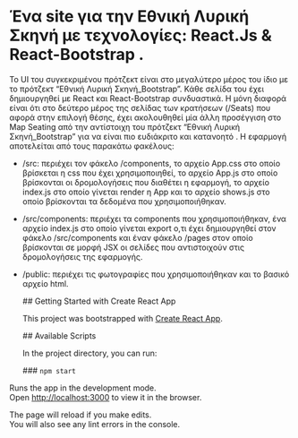 # Ένα site για την Εθνική Λυρική Σκηνή με τεχνολογίες: React.Js  & React-Bootstrap .
Το UI του συγκεκριμένου πρότζεκτ είναι στο μεγαλύτερο μέρος του ίδιο με το πρότζεκτ “Εθνική Λυρική Σκηνή_Bootstrap”. Κάθε σελίδα του έχει δημιουργηθεί με React και React-Bootstrap συνδυαστικά.
Η μόνη διαφορά είναι ότι στο δεύτερο μέρος της σελίδας των κρατήσεων (/Seats) που αφορά στην επιλογή θέσης, έχει ακολουθηθεί μία άλλη προσέγγιση στο Map Seating από την αντίστοιχη του πρότζεκτ “Εθνική Λυρική Σκηνή_Bootstrap” για να είναι πιο ευδιάκριτο και κατανοητό . 
Η εφαρμογή αποτελείται από τους παρακάτω φακέλους:

* /src: περιέχει τον φάκελο /components, το αρχείο App.css στο οποίο βρίσκεται η css που έχει χρησιμοποιηθεί, το αρχείο App.js στο οποίο βρίσκονται οι δρομολογήσεις που διαθέτει η εφαρμογή,  το αρχείο index.js στο οποίο γίνεται render η App και το αρχείο shows.js στο οποίο βρίσκονται τα δεδομένα που χρησιμοποιήθηκαν.

* /src/components: περιέχει τα components που χρησιμοποιήθηκαν, ένα αρχείο index.js στο οποίο γίνεται export ο,τι έχει δημιουργηθεί στον φάκελο /src/components και έναν φάκελο /pages στον οποίο βρίσκονται σε μορφή JSX οι σελίδες που αντιστοιχούν στις δρομολογήσεις της εφαρμογής.

* /public: περιέχει τις φωτογραφίες που χρησιμοποιήθηκαν και το βασικό αρχείο html.


  ## Getting Started with Create React App 

  This project was bootstrapped with [Create React App](https://github.com/facebook/create-react-app).

  ## Available Scripts 

  In the project directory, you can run:

  ### `npm start`

Runs the app in the development mode.\
Open [http://localhost:3000](http://localhost:3000) to view it in the browser.

The page will reload if you make edits.\
You will also see any lint errors in the console.

 
